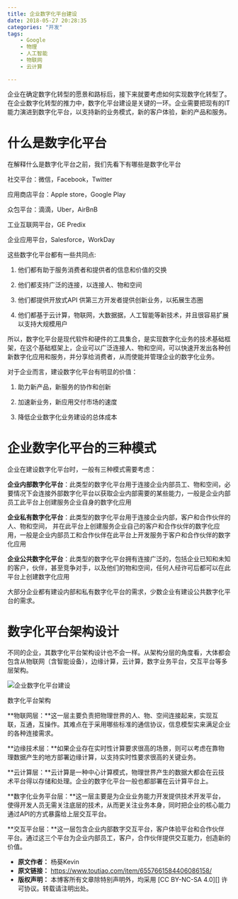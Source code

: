 ```yaml
---
title: 企业数字化平台建设
date: 2018-05-27 20:28:35
categories: "开发"
tags:
	- Google
	- 物理
	- 人工智能
	- 物联网
	- 云计算

---
```


企业在确定数字化转型的愿景和路标后，接下来就要考虑如何实现数字化转型了。在企业数字化转型的推力中，数字化平台建设是关键的一环。企业需要把现有的IT能力演进到数字化平台，以支持新的业务模式，新的客户体验，新的产品和服务。

# 什么是数字化平台 #

在解释什么是数字化平台之前，我们先看下有哪些是数字化平台

社交平台：微信，Facebook，Twitter

应用商店平台：Apple store，Google Play

众包平台：滴滴，Uber，AirBnB

工业互联网平台，GE Predix

企业应用平台，Salesforce，WorkDay

这些数字化平台都有一些共同点:

1. 他们都有助于服务消费者和提供者的信息和价值的交换

2. 他们都支持广泛的连接，以连接人、物和空间

3. 他们都提供开放式API 供第三方开发者提供创新业务，以拓展生态圈

4. 他们都基于云计算，物联网，大数据据，人工智能等新技术，并且很容易扩展以支持大规模用户

所以，数字化平台是现代软件和硬件的工具集合，是实现数字化业务的技术基础框架，在这个基础框架上，企业可以广泛连接人、物和空间，可以快速开发出各种创新数字化应用和服务，并分享给消费者，从而使能并管理企业的数字化业务。

对于企业而言，建设数字化平台有明显的价值：

1. 助力新产品，新服务的协作和创新

2. 加速新业务，新应用交付市场的速度

3. 降低企业数字化业务建设的总体成本

# 企业数字化平台的三种模式 #

企业在建设数字化平台时，一般有三种模式需要考虑：

**企业内部数字化平台**：此类型的数字化平台用于连接企业内部员工、物和空间，必要情况下会连接外部数字化平台以获取企业内部需要的某些能力，一般是企业内部员工此平台上创建服务企业自身的数字化应用

**企业私有数字化平台**：此类型的数字化平台用于连接企业内部，客户和合作伙伴的人、物和空间， 并在此平台上创建服务企业自己的客户和合作伙伴的数字化应用，一般是企业内部员工和合作伙伴在此平台上开发服务于客户和合作伙伴的数字化应用

**企业公共数字化平台**：此类型的数字化平台拥有连接广泛的，包括企业已知和未知的客户，伙伴，甚至竞争对手，以及他们的物和空间，任何人经许可后都可以在此平台上创建数字化应用

大部分企业都有建设内部和私有数字化平台的需求，少数企业有建设公共数字化平台的需求。

# 数字化平台架构设计 #

不同的企业，其数字化平台架构设计也不会一样。从架构分层的角度看，大体都会包含从物联网（含智能设备），边缘计算，云计算，数字业务平台，交互平台等多层架构。

![企业数字化平台建设][JMJM-AQQN-R22I.jpg]

数字化平台架构

**物联网层：**这一层主要负责把物理世界的人、物、空间连接起来，实现互联，互通，互操作。其难点在于采用哪些标准的通信协议，信息模型实来满足企业的各种连接需求。

**边缘技术层：**如果企业存在实时性计算要求很高的场景，则可以考虑在靠物理数据产生的地方部署边缘计算，以支持实时性要求很高的关键业务。

**云计算层：**云计算是一种中心计算模式，物理世界产生的数据大都会在云技术平台得以存储和处理。企业的数字化平台一般也都部署在云计算平台上。

**数字化业务平台层：**这一层主要是为企业业务能力开发提供技术开发平台，使得开发人员无需关注底层的技术，从而更关注业务本身，同时把企业的核心能力通过API的方式暴露给上层交互平台。

**交互平台层：**这一层包含企业内部数字交互平台，客户体验平台和合作伙伴平台。通过这三个平台为企业内部员工，客户，合作伙伴提供交互能力，创造新的价值。


[JMJM-AQQN-R22I.jpg]: /pro/os/crawler/JMJM-AQQN-R22I.jpg
 *  **原文作者：** 杨葵Kevin
 *  **原文链接：** https://www.toutiao.com/item/6557661584406086158/
 *  **版权声明：** 本博客所有文章除特别声明外，均采用 [CC BY-NC-SA 4.0][] 许可协议。转载请注明出处。